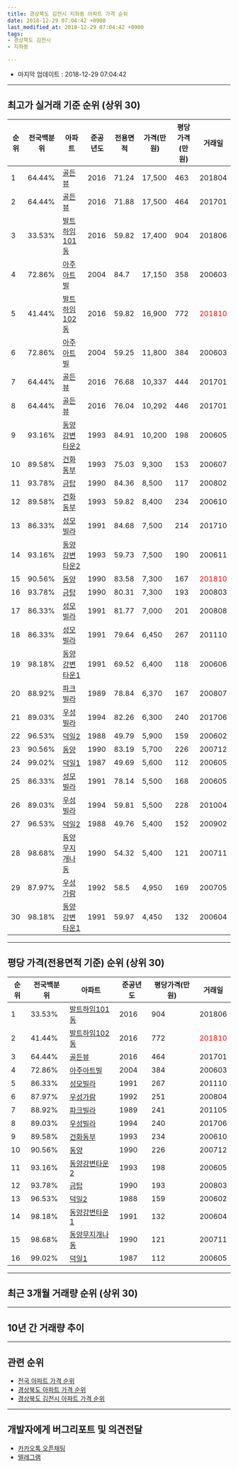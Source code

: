 ```yaml
---
title: 경상북도 김천시 지좌동 아파트 가격 순위
date: 2018-12-29 07:04:42 +0900
last_modified_at: 2018-12-29 07:04:42 +0900
tags:
- 경상북도 김천시
- 지좌동

---
```


* 마지막 업데이트 : 2018-12-29 07:04:42

---

## 최고가 실거래 기준 순위 (상위 30)


|순위|전국백분위|아파트|준공년도|전용면적|가격(만원)|평당가격(만원)|거래일|
|---|---|---|---|---|---|---|---|
|1|64.44%|[골든뷰](https://search.naver.com/search.naver?query=%EA%B2%BD%EC%83%81%EB%B6%81%EB%8F%84+%EA%B9%80%EC%B2%9C%EC%8B%9C+%EC%A7%80%EC%A2%8C%EB%8F%99+%EA%B3%A8%EB%93%A0%EB%B7%B0)|2016|71.24|17,500|463|201804|
|2|64.44%|[골든뷰](https://search.naver.com/search.naver?query=%EA%B2%BD%EC%83%81%EB%B6%81%EB%8F%84+%EA%B9%80%EC%B2%9C%EC%8B%9C+%EC%A7%80%EC%A2%8C%EB%8F%99+%EA%B3%A8%EB%93%A0%EB%B7%B0)|2016|71.88|17,500|464|201701|
|3|33.53%|[발트하임101동](https://search.naver.com/search.naver?query=%EA%B2%BD%EC%83%81%EB%B6%81%EB%8F%84+%EA%B9%80%EC%B2%9C%EC%8B%9C+%EC%A7%80%EC%A2%8C%EB%8F%99+%EB%B0%9C%ED%8A%B8%ED%95%98%EC%9E%84101%EB%8F%99)|2016|59.82|17,400|904|201806|
|4|72.86%|[아주아트빌](https://search.naver.com/search.naver?query=%EA%B2%BD%EC%83%81%EB%B6%81%EB%8F%84+%EA%B9%80%EC%B2%9C%EC%8B%9C+%EC%A7%80%EC%A2%8C%EB%8F%99+%EC%95%84%EC%A3%BC%EC%95%84%ED%8A%B8%EB%B9%8C)|2004|84.7|17,150|358|200603|
|5|41.44%|[발트하임102동](https://search.naver.com/search.naver?query=%EA%B2%BD%EC%83%81%EB%B6%81%EB%8F%84+%EA%B9%80%EC%B2%9C%EC%8B%9C+%EC%A7%80%EC%A2%8C%EB%8F%99+%EB%B0%9C%ED%8A%B8%ED%95%98%EC%9E%84102%EB%8F%99)|2016|59.82|16,900|772|<span style="color:red">201810</span>|
|6|72.86%|[아주아트빌](https://search.naver.com/search.naver?query=%EA%B2%BD%EC%83%81%EB%B6%81%EB%8F%84+%EA%B9%80%EC%B2%9C%EC%8B%9C+%EC%A7%80%EC%A2%8C%EB%8F%99+%EC%95%84%EC%A3%BC%EC%95%84%ED%8A%B8%EB%B9%8C)|2004|59.25|11,800|384|200603|
|7|64.44%|[골든뷰](https://search.naver.com/search.naver?query=%EA%B2%BD%EC%83%81%EB%B6%81%EB%8F%84+%EA%B9%80%EC%B2%9C%EC%8B%9C+%EC%A7%80%EC%A2%8C%EB%8F%99+%EA%B3%A8%EB%93%A0%EB%B7%B0)|2016|76.68|10,337|444|201701|
|8|64.44%|[골든뷰](https://search.naver.com/search.naver?query=%EA%B2%BD%EC%83%81%EB%B6%81%EB%8F%84+%EA%B9%80%EC%B2%9C%EC%8B%9C+%EC%A7%80%EC%A2%8C%EB%8F%99+%EA%B3%A8%EB%93%A0%EB%B7%B0)|2016|76.04|10,292|446|201701|
|9|93.16%|[동양강변타운2](https://search.naver.com/search.naver?query=%EA%B2%BD%EC%83%81%EB%B6%81%EB%8F%84+%EA%B9%80%EC%B2%9C%EC%8B%9C+%EC%A7%80%EC%A2%8C%EB%8F%99+%EB%8F%99%EC%96%91%EA%B0%95%EB%B3%80%ED%83%80%EC%9A%B42)|1993|84.91|10,200|198|200605|
|10|89.58%|[건화동부](https://search.naver.com/search.naver?query=%EA%B2%BD%EC%83%81%EB%B6%81%EB%8F%84+%EA%B9%80%EC%B2%9C%EC%8B%9C+%EC%A7%80%EC%A2%8C%EB%8F%99+%EA%B1%B4%ED%99%94%EB%8F%99%EB%B6%80)|1993|75.03|9,300|153|200607|
|11|93.78%|[금탑](https://search.naver.com/search.naver?query=%EA%B2%BD%EC%83%81%EB%B6%81%EB%8F%84+%EA%B9%80%EC%B2%9C%EC%8B%9C+%EC%A7%80%EC%A2%8C%EB%8F%99+%EA%B8%88%ED%83%91)|1990|84.36|8,500|117|200802|
|12|89.58%|[건화동부](https://search.naver.com/search.naver?query=%EA%B2%BD%EC%83%81%EB%B6%81%EB%8F%84+%EA%B9%80%EC%B2%9C%EC%8B%9C+%EC%A7%80%EC%A2%8C%EB%8F%99+%EA%B1%B4%ED%99%94%EB%8F%99%EB%B6%80)|1993|59.82|8,400|234|200610|
|13|86.33%|[성모빌라](https://search.naver.com/search.naver?query=%EA%B2%BD%EC%83%81%EB%B6%81%EB%8F%84+%EA%B9%80%EC%B2%9C%EC%8B%9C+%EC%A7%80%EC%A2%8C%EB%8F%99+%EC%84%B1%EB%AA%A8%EB%B9%8C%EB%9D%BC)|1991|84.68|7,500|214|201710|
|14|93.16%|[동양강변타운2](https://search.naver.com/search.naver?query=%EA%B2%BD%EC%83%81%EB%B6%81%EB%8F%84+%EA%B9%80%EC%B2%9C%EC%8B%9C+%EC%A7%80%EC%A2%8C%EB%8F%99+%EB%8F%99%EC%96%91%EA%B0%95%EB%B3%80%ED%83%80%EC%9A%B42)|1993|59.73|7,500|190|200611|
|15|90.56%|[동양](https://search.naver.com/search.naver?query=%EA%B2%BD%EC%83%81%EB%B6%81%EB%8F%84+%EA%B9%80%EC%B2%9C%EC%8B%9C+%EC%A7%80%EC%A2%8C%EB%8F%99+%EB%8F%99%EC%96%91)|1990|83.58|7,300|167|<span style="color:red">201810</span>|
|16|93.78%|[금탑](https://search.naver.com/search.naver?query=%EA%B2%BD%EC%83%81%EB%B6%81%EB%8F%84+%EA%B9%80%EC%B2%9C%EC%8B%9C+%EC%A7%80%EC%A2%8C%EB%8F%99+%EA%B8%88%ED%83%91)|1990|80.31|7,300|193|200803|
|17|86.33%|[성모빌라](https://search.naver.com/search.naver?query=%EA%B2%BD%EC%83%81%EB%B6%81%EB%8F%84+%EA%B9%80%EC%B2%9C%EC%8B%9C+%EC%A7%80%EC%A2%8C%EB%8F%99+%EC%84%B1%EB%AA%A8%EB%B9%8C%EB%9D%BC)|1991|81.77|7,000|201|200808|
|18|86.33%|[성모빌라](https://search.naver.com/search.naver?query=%EA%B2%BD%EC%83%81%EB%B6%81%EB%8F%84+%EA%B9%80%EC%B2%9C%EC%8B%9C+%EC%A7%80%EC%A2%8C%EB%8F%99+%EC%84%B1%EB%AA%A8%EB%B9%8C%EB%9D%BC)|1991|79.64|6,450|267|201110|
|19|98.18%|[동양강변타운1](https://search.naver.com/search.naver?query=%EA%B2%BD%EC%83%81%EB%B6%81%EB%8F%84+%EA%B9%80%EC%B2%9C%EC%8B%9C+%EC%A7%80%EC%A2%8C%EB%8F%99+%EB%8F%99%EC%96%91%EA%B0%95%EB%B3%80%ED%83%80%EC%9A%B41)|1991|69.52|6,400|118|200606|
|20|88.92%|[파크빌라](https://search.naver.com/search.naver?query=%EA%B2%BD%EC%83%81%EB%B6%81%EB%8F%84+%EA%B9%80%EC%B2%9C%EC%8B%9C+%EC%A7%80%EC%A2%8C%EB%8F%99+%ED%8C%8C%ED%81%AC%EB%B9%8C%EB%9D%BC)|1989|78.84|6,370|167|200807|
|21|89.03%|[우성빌라](https://search.naver.com/search.naver?query=%EA%B2%BD%EC%83%81%EB%B6%81%EB%8F%84+%EA%B9%80%EC%B2%9C%EC%8B%9C+%EC%A7%80%EC%A2%8C%EB%8F%99+%EC%9A%B0%EC%84%B1%EB%B9%8C%EB%9D%BC)|1994|82.26|6,300|240|201706|
|22|96.53%|[덕일2](https://search.naver.com/search.naver?query=%EA%B2%BD%EC%83%81%EB%B6%81%EB%8F%84+%EA%B9%80%EC%B2%9C%EC%8B%9C+%EC%A7%80%EC%A2%8C%EB%8F%99+%EB%8D%95%EC%9D%BC2)|1988|49.79|5,900|159|200602|
|23|90.56%|[동양](https://search.naver.com/search.naver?query=%EA%B2%BD%EC%83%81%EB%B6%81%EB%8F%84+%EA%B9%80%EC%B2%9C%EC%8B%9C+%EC%A7%80%EC%A2%8C%EB%8F%99+%EB%8F%99%EC%96%91)|1990|83.19|5,700|226|200712|
|24|99.02%|[덕일1](https://search.naver.com/search.naver?query=%EA%B2%BD%EC%83%81%EB%B6%81%EB%8F%84+%EA%B9%80%EC%B2%9C%EC%8B%9C+%EC%A7%80%EC%A2%8C%EB%8F%99+%EB%8D%95%EC%9D%BC1)|1987|49.69|5,600|112|200605|
|25|86.33%|[성모빌라](https://search.naver.com/search.naver?query=%EA%B2%BD%EC%83%81%EB%B6%81%EB%8F%84+%EA%B9%80%EC%B2%9C%EC%8B%9C+%EC%A7%80%EC%A2%8C%EB%8F%99+%EC%84%B1%EB%AA%A8%EB%B9%8C%EB%9D%BC)|1991|78.14|5,500|168|200605|
|26|89.03%|[우성빌라](https://search.naver.com/search.naver?query=%EA%B2%BD%EC%83%81%EB%B6%81%EB%8F%84+%EA%B9%80%EC%B2%9C%EC%8B%9C+%EC%A7%80%EC%A2%8C%EB%8F%99+%EC%9A%B0%EC%84%B1%EB%B9%8C%EB%9D%BC)|1994|59.81|5,500|228|201004|
|27|96.53%|[덕일2](https://search.naver.com/search.naver?query=%EA%B2%BD%EC%83%81%EB%B6%81%EB%8F%84+%EA%B9%80%EC%B2%9C%EC%8B%9C+%EC%A7%80%EC%A2%8C%EB%8F%99+%EB%8D%95%EC%9D%BC2)|1988|49.76|5,400|152|200902|
|28|98.68%|[동양무지개나동](https://search.naver.com/search.naver?query=%EA%B2%BD%EC%83%81%EB%B6%81%EB%8F%84+%EA%B9%80%EC%B2%9C%EC%8B%9C+%EC%A7%80%EC%A2%8C%EB%8F%99+%EB%8F%99%EC%96%91%EB%AC%B4%EC%A7%80%EA%B0%9C%EB%82%98%EB%8F%99)|1990|54.32|5,400|121|200711|
|29|87.97%|[우성가람](https://search.naver.com/search.naver?query=%EA%B2%BD%EC%83%81%EB%B6%81%EB%8F%84+%EA%B9%80%EC%B2%9C%EC%8B%9C+%EC%A7%80%EC%A2%8C%EB%8F%99+%EC%9A%B0%EC%84%B1%EA%B0%80%EB%9E%8C)|1992|58.5|4,950|169|200705|
|30|98.18%|[동양강변타운1](https://search.naver.com/search.naver?query=%EA%B2%BD%EC%83%81%EB%B6%81%EB%8F%84+%EA%B9%80%EC%B2%9C%EC%8B%9C+%EC%A7%80%EC%A2%8C%EB%8F%99+%EB%8F%99%EC%96%91%EA%B0%95%EB%B3%80%ED%83%80%EC%9A%B41)|1991|59.97|4,450|132|200604|


---

## 평당 가격(전용면적 기준) 순위 (상위 30)


|순위|전국백분위|아파트|준공년도|평당가격(만원)|거래일|
|---|---|---|---|---|---|
|1|33.53%|[발트하임101동](https://search.naver.com/search.naver?query=%EA%B2%BD%EC%83%81%EB%B6%81%EB%8F%84+%EA%B9%80%EC%B2%9C%EC%8B%9C+%EC%A7%80%EC%A2%8C%EB%8F%99+%EB%B0%9C%ED%8A%B8%ED%95%98%EC%9E%84101%EB%8F%99)|2016|904|201806|
|2|41.44%|[발트하임102동](https://search.naver.com/search.naver?query=%EA%B2%BD%EC%83%81%EB%B6%81%EB%8F%84+%EA%B9%80%EC%B2%9C%EC%8B%9C+%EC%A7%80%EC%A2%8C%EB%8F%99+%EB%B0%9C%ED%8A%B8%ED%95%98%EC%9E%84102%EB%8F%99)|2016|772|<span style="color:red">201810</span>|
|3|64.44%|[골든뷰](https://search.naver.com/search.naver?query=%EA%B2%BD%EC%83%81%EB%B6%81%EB%8F%84+%EA%B9%80%EC%B2%9C%EC%8B%9C+%EC%A7%80%EC%A2%8C%EB%8F%99+%EA%B3%A8%EB%93%A0%EB%B7%B0)|2016|464|201701|
|4|72.86%|[아주아트빌](https://search.naver.com/search.naver?query=%EA%B2%BD%EC%83%81%EB%B6%81%EB%8F%84+%EA%B9%80%EC%B2%9C%EC%8B%9C+%EC%A7%80%EC%A2%8C%EB%8F%99+%EC%95%84%EC%A3%BC%EC%95%84%ED%8A%B8%EB%B9%8C)|2004|384|200603|
|5|86.33%|[성모빌라](https://search.naver.com/search.naver?query=%EA%B2%BD%EC%83%81%EB%B6%81%EB%8F%84+%EA%B9%80%EC%B2%9C%EC%8B%9C+%EC%A7%80%EC%A2%8C%EB%8F%99+%EC%84%B1%EB%AA%A8%EB%B9%8C%EB%9D%BC)|1991|267|201110|
|6|87.97%|[우성가람](https://search.naver.com/search.naver?query=%EA%B2%BD%EC%83%81%EB%B6%81%EB%8F%84+%EA%B9%80%EC%B2%9C%EC%8B%9C+%EC%A7%80%EC%A2%8C%EB%8F%99+%EC%9A%B0%EC%84%B1%EA%B0%80%EB%9E%8C)|1992|251|200804|
|7|88.92%|[파크빌라](https://search.naver.com/search.naver?query=%EA%B2%BD%EC%83%81%EB%B6%81%EB%8F%84+%EA%B9%80%EC%B2%9C%EC%8B%9C+%EC%A7%80%EC%A2%8C%EB%8F%99+%ED%8C%8C%ED%81%AC%EB%B9%8C%EB%9D%BC)|1989|241|201105|
|8|89.03%|[우성빌라](https://search.naver.com/search.naver?query=%EA%B2%BD%EC%83%81%EB%B6%81%EB%8F%84+%EA%B9%80%EC%B2%9C%EC%8B%9C+%EC%A7%80%EC%A2%8C%EB%8F%99+%EC%9A%B0%EC%84%B1%EB%B9%8C%EB%9D%BC)|1994|240|201706|
|9|89.58%|[건화동부](https://search.naver.com/search.naver?query=%EA%B2%BD%EC%83%81%EB%B6%81%EB%8F%84+%EA%B9%80%EC%B2%9C%EC%8B%9C+%EC%A7%80%EC%A2%8C%EB%8F%99+%EA%B1%B4%ED%99%94%EB%8F%99%EB%B6%80)|1993|234|200610|
|10|90.56%|[동양](https://search.naver.com/search.naver?query=%EA%B2%BD%EC%83%81%EB%B6%81%EB%8F%84+%EA%B9%80%EC%B2%9C%EC%8B%9C+%EC%A7%80%EC%A2%8C%EB%8F%99+%EB%8F%99%EC%96%91)|1990|226|200712|
|11|93.16%|[동양강변타운2](https://search.naver.com/search.naver?query=%EA%B2%BD%EC%83%81%EB%B6%81%EB%8F%84+%EA%B9%80%EC%B2%9C%EC%8B%9C+%EC%A7%80%EC%A2%8C%EB%8F%99+%EB%8F%99%EC%96%91%EA%B0%95%EB%B3%80%ED%83%80%EC%9A%B42)|1993|198|200605|
|12|93.78%|[금탑](https://search.naver.com/search.naver?query=%EA%B2%BD%EC%83%81%EB%B6%81%EB%8F%84+%EA%B9%80%EC%B2%9C%EC%8B%9C+%EC%A7%80%EC%A2%8C%EB%8F%99+%EA%B8%88%ED%83%91)|1990|193|200803|
|13|96.53%|[덕일2](https://search.naver.com/search.naver?query=%EA%B2%BD%EC%83%81%EB%B6%81%EB%8F%84+%EA%B9%80%EC%B2%9C%EC%8B%9C+%EC%A7%80%EC%A2%8C%EB%8F%99+%EB%8D%95%EC%9D%BC2)|1988|159|200602|
|14|98.18%|[동양강변타운1](https://search.naver.com/search.naver?query=%EA%B2%BD%EC%83%81%EB%B6%81%EB%8F%84+%EA%B9%80%EC%B2%9C%EC%8B%9C+%EC%A7%80%EC%A2%8C%EB%8F%99+%EB%8F%99%EC%96%91%EA%B0%95%EB%B3%80%ED%83%80%EC%9A%B41)|1991|132|200604|
|15|98.68%|[동양무지개나동](https://search.naver.com/search.naver?query=%EA%B2%BD%EC%83%81%EB%B6%81%EB%8F%84+%EA%B9%80%EC%B2%9C%EC%8B%9C+%EC%A7%80%EC%A2%8C%EB%8F%99+%EB%8F%99%EC%96%91%EB%AC%B4%EC%A7%80%EA%B0%9C%EB%82%98%EB%8F%99)|1990|121|200711|
|16|99.02%|[덕일1](https://search.naver.com/search.naver?query=%EA%B2%BD%EC%83%81%EB%B6%81%EB%8F%84+%EA%B9%80%EC%B2%9C%EC%8B%9C+%EC%A7%80%EC%A2%8C%EB%8F%99+%EB%8D%95%EC%9D%BC1)|1987|112|200605|


---

## 최근 3개월 거래량 순위 (상위 30)


<div style="width:100%;">
    <canvas id="deal_count_ranking" height="250"></canvas>
</div>


<script>
new Chart(document.getElementById("deal_count_ranking"), {
    type: 'horizontalBar',
    data: {
        labels: ['덕일1', '동양', '발트하임102동'],
        datasets: [{
            label: '실거래 수',
            data: [2, 1, 1],
            borderColor: "rgba(255, 0, 128, 1)",
            backgroundColor: "rgba(255, 0, 128, 0.5)",
            fill: false,
        }]
    },
    options: {
        responsive: true,
        title: {
            display: true,
            text: '최근 3개월 거래량 순위'
        },
        tooltips: {
            mode: 'index',
            intersect: false,
            callbacks: {
                title: function(tooltipItems, data) {
                    return "실거래 수:";
                },
                label: function(tooltipItem, data) {
                    return data.labels[tooltipItem.index] + ": " + tooltipItem.xLabel;
                }
            }
        },
        hover: {
            mode: 'nearest',
            intersect: true
        },
        scales: {
            xAxes: [{
                display: true,
                scaleLabel: {
                    display: true,
                    labelString: '실거래 수'
                },
                ticks: {
                    suggestedMin: 0,
                }
            }],
            yAxes: [{
                display: true,
                ticks: {
                    autoSkip: false,
                    callback: function(value, index, values) {
                        if (value.length > 15)
                            return value.substr(0, 13) + "...";
                        else
                            return value;
                    }
                },
                scaleLabel: {
                    display: false,
                }
            }]
        }
    }
});

</script>


---

## 10년 간 거래량 추이


<div style="width:100%;">
    <canvas id="deal_progress" height="250"></canvas>
</div>

<script>
new Chart(document.getElementById("deal_progress"), {
    type: 'line',
    data: {
        labels: ['200812','200901','200902','200903','200904','200905','200906','200907','200908','200909','200910','200911','200912','201001','201002','201003','201004','201005','201006','201007','201008','201009','201010','201011','201012','201101','201102','201103','201104','201105','201106','201107','201108','201109','201110','201111','201112','201201','201202','201203','201204','201205','201206','201207','201208','201209','201210','201211','201212','201301','201302','201303','201304','201305','201306','201307','201308','201309','201310','201311','201312','201401','201402','201403','201404','201405','201406','201407','201408','201409','201410','201411','201412','201501','201502','201503','201504','201505','201506','201507','201508','201509','201510','201511','201512','201601','201602','201603','201604','201605','201606','201607','201608','201609','201610','201611','201612','201701','201702','201703','201704','201705','201706','201707','201708','201709','201710','201711','201712','201801','201802','201803','201804','201805','201806','201807','201808','201809','201810','201811','201812'],
        datasets: [{
            label: '실거래 수',
            pointRadius: 1,
            data: [5, 0, 7, 5, 1, 4, 4, 5, 4, 4, 8, 3, 1, 5, 3, 6, 7, 4, 2, 1, 5, 2, 1, 10, 6, 3, 8, 8, 3, 7, 6, 4, 6, 10, 11, 8, 4, 4, 4, 6, 7, 5, 1, 4, 1, 4, 6, 4, 4, 4, 3, 5, 5, 5, 8, 7, 5, 10, 7, 5, 3, 5, 9, 7, 3, 3, 5, 9, 1, 5, 2, 10, 4, 7, 2, 12, 10, 9, 7, 7, 3, 7, 9, 3, 6, 1, 4, 4, 6, 10, 4, 6, 5, 6, 3, 2, 3, 7, 5, 3, 4, 2, 3, 4, 3, 6, 2, 2, 2, 3, 4, 3, 3, 4, 10, 1, 3, 1, 4, 0, 0],
            borderColor: "rgba(255, 201, 14, 1)",
            backgroundColor: "rgba(255, 201, 14, 0.5)",
            fill: true,
        }]
    },
    options: {
        responsive: true,
        title: {
            display: true,
            text: '10년간 거래량 추이'
        },
        tooltips: {
            mode: 'index',
            intersect: false,
        },
        hover: {
            mode: 'nearest',
            intersect: true
        },
        scales: {
            xAxes: [{
                display: true,
                scaleLabel: {
                    display: true,
                    labelString: '년/월'
                }
            }],
            yAxes: [{
                display: true,
                ticks: {
                    suggestedMin: 0,
                },
                scaleLabel: {
                    display: true,
                    labelString: '실거래 수'
                }
            }]
        }
    }
});

</script>


---

## 관련 순위

- [전국 아파트 가격 순위](https://inasie.github.io/apt-ranking/전국)
- [경상북도 아파트 가격 순위](https://inasie.github.io/apt-ranking/경상북도)
- [경상북도 김천시 아파트 가격 순위](https://inasie.github.io/apt-ranking/경상북도-김천시)


---

## 개발자에게 버그리포트 및 의견전달

- [카카오톡 오픈채팅](https://open.kakao.com/o/gLJUAP4)
- [텔레그램](https://t.me/inasie)

